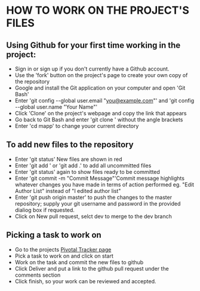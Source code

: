 ﻿# HOW TO WORK ON THE PROJECT'S FILES
## Using Github for your first time working in the project:
* Sign in or sign up if you don't currently have a Github account.
* Use the 'fork' button on the project's page to create your own copy of the repository
* Google and install the Git application on your computer and open 'Git Bash'
* Enter 'git config --global user.email "you@example.com"' and 'git config --global user.name "Your Name"'
* Click 'Clone' on the project's webpage and copy the link that appears
* Go back to Git Bash and enter 'git clone <paste the link here>' without the angle brackets
* Enter 'cd mapp' to change youor current directory

## To add new files to the repository
* Enter 'git status' New files are shown in red
* Enter 'git add <file name>' or 'git add .' to add all uncommitted files
* Enter 'git status' again to show files ready to be committed
* Enter 'git commit -m "Commit Message"'Commit message highlights whatever changes you have made in terms of action performed eg. "Edit Author List" instead of "I edited author list"
* Enter 'git push origin master' to push the changes to the master repository; supply your git username and password in the provided dialiog box if requested.
* Click on New pull request, selct dev to merge to the dev branch

## Picking a task to work on
* Go to the projects [Pivotal Tracker page](https://www.pivotaltracker.com/n/projects/2078365)
* Pick a task to work on and click on start
* Work on the task and commit the new files to github
* Click Deliver and put a link to the github pull request under the comments section
* Click finish, so your work can be reviewed and accepted.
